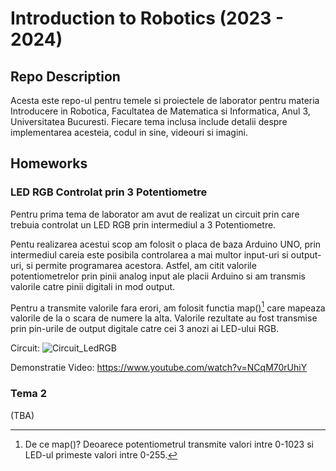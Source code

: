 # Introduction to Robotics (2023 - 2024)

## Repo Description

Acesta este repo-ul pentru temele si proiectele de laborator pentru materia Introducere in Robotica, Facultatea de Matematica si Informatica, Anul 3, Universitatea Bucuresti. Fiecare tema inclusa include detalii despre implementarea acesteia, codul in sine, videouri si imagini. 
  
## Homeworks
### LED RGB Controlat prin 3 Potentiometre 
Pentru prima tema de laborator am avut de realizat un circuit prin care trebuia controlat un LED RGB prin intermediul a 3 Potentiometre. 

Pentu realizarea acestui scop am folosit o placa de baza Arduino UNO, prin intermediul careia este posibila controlarea a mai multor input-uri si output-uri,  si permite programarea acestora.
Astfel, am citit valorile potentiometrelor prin pinii analog input ale placii Arduino si am transmis valorile catre pinii digitali in mod output.

Pentru a transmite valorile fara erori, am folosit functia map()[^1] care mapeaza valorile de la o scara de numere la alta. Valorile rezultate au fost transmise prin pin-urile de output digitale catre cei 3 anozi ai LED-ului RGB. 

[^1]: De ce map()? Deoarece potentiometrul transmite valori intre 0-1023 si LED-ul primeste valori intre 0-255.

Circuit:
![Circuit_LedRGB](https://github.com/NeonSkye/IntroductionToRobotics/assets/92863316/86430edf-ceab-4fd0-810c-a7102a784734)

Demonstratie Video: 
https://www.youtube.com/watch?v=NCqM70rUhiY

### Tema 2
(TBA)
